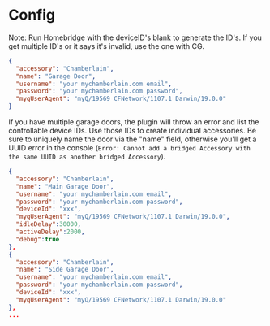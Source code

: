 # Config
Note: Run Homebridge with the deviceID's blank to generate the ID's.
If you get multiple ID's or it says it's invalid, use the one with CG.
```json
{
  "accessory": "Chamberlain",
  "name": "Garage Door",
  "username": "your mychamberlain.com email",
  "password": "your mychamberlain.com password",
  "myqUserAgent": "myQ/19569 CFNetwork/1107.1 Darwin/19.0.0"
}
```

If you have multiple garage doors, the plugin will throw an error and list the controllable device IDs. Use those IDs to create individual accessories. Be sure to uniquely name the door via the "name" field, otherwise you'll get a UUID error in the console (`Error: Cannot add a bridged Accessory with the same UUID as another bridged Accessory`).

```json
{
  "accessory": "Chamberlain",
  "name": "Main Garage Door",
  "username": "your mychamberlain.com email",
  "password": "your mychamberlain.com password",
  "deviceId": "xxx",
  "myqUserAgent": "myQ/19569 CFNetwork/1107.1 Darwin/19.0.0",
  "idleDelay":30000,
  "activeDelay":2000,
  "debug":true
},
{
  "accessory": "Chamberlain",
  "name": "Side Garage Door",
  "username": "your mychamberlain.com email",
  "password": "your mychamberlain.com password",
  "deviceId": "xxx",
  "myqUserAgent": "myQ/19569 CFNetwork/1107.1 Darwin/19.0.0"
},
...
```
